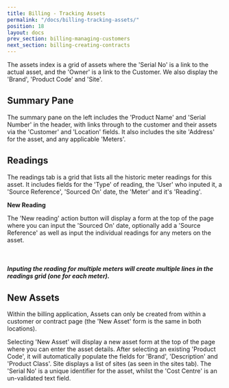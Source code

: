 ```yaml
---
title: Billing - Tracking Assets
permalink: "/docs/billing-tracking-assets/"
position: 18
layout: docs
prev_section: billing-managing-customers
next_section: billing-creating-contracts
---
```


The assets index is a grid of assets where the 'Serial No' is a link to the actual asset, and the 'Owner' is a link to the Customer. We also display the 'Brand', 'Product Code' and  'Site'.

## Summary Pane

The summary pane on the left includes the 'Product Name' and 'Serial Number' in the header, with links through to the customer and their assets via the 'Customer' and 'Location' fields. It also includes the site 'Address' for the asset, and any applicable 'Meters'.

## Readings

The readings tab is a grid that lists all the historic meter readings for this asset. It includes fields for the 'Type' of reading, the 'User' who inputed it, a 'Source Reference', 'Sourced On' date, the 'Meter' and it's 'Reading'.

**New Reading**

The 'New reading' action button will display a form at the top of the page where you can input the 'Sourced On' date, optionally add a 'Source Reference' as well as input the individual readings for any meters on the asset.

<div class="note info">
  <span class="fa fa-quote-left fa-lg">&nbsp;</span>
  <h5>Inputing the reading for multiple meters will create multiple lines in the readings grid (one for each meter).</h5>
</div>


## New Assets

Within the billing application, Assets can only be created from within a customer or contract page (the 'New Asset' form is the same in both locations).

Selecting 'New Asset' will display a new asset form at the top of the page where you can enter the asset details. After selecting an existing 'Product Code', it will automatically populate the fields for 'Brand', 'Description' and 'Product Class'. Site displays a list of sites (as seen in the sites tab). The 'Serial No' is a unique identifier for the asset, whilst the 'Cost Centre' is an un-validated text field.
